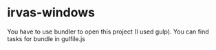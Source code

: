 # irvas-windows

You have to use bundler to open this project (I used gulp). You can find tasks for bundle in gulfile.js
